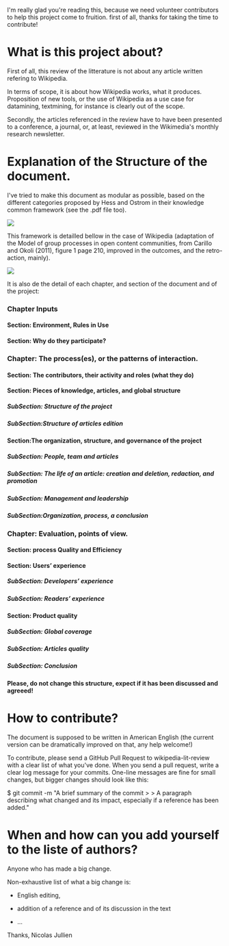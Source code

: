
I'm really glad you're reading this, because we need volunteer contributors to help this project come to fruition.
first of all, thanks for taking the time to contribute!
<h1> What is this project about?</h1>

First of all, this review of the litterature is not about any article written refering to Wikipedia.

In terms of scope, it is about how Wikipedia works, what it produces. Proposition of new tools, or the use of Wikipedia as a use case for datamining, textmining, for instance is clearly out of the scope.

Secondly, the articles referenced in the review have to have been presented to a conference, a journal, or, at least, reviewed in the Wikimedia's monthly research newsletter.

<h1>Explanation of the Structure of the document.</h1>

I've tried to make this document as modular as possible, based on the different categories proposed by Hess and Ostrom in their knowledge common framework (see the .pdf file too).

<img src="../Institutional_Analysis_and_Developement_framework_Hess-Ostrom.png" name="Image1"  border="0"/>


This framework is detailled bellow in the case of Wikipedia (adaptation of the Model of group processes in open content communities, from Carillo and Okoli (2011), figure 1 page 210, improved in the outcomes, and the retro-action, mainly). 


<img src="../New_model_of_group_processes_in_open_content_communities.png" name="Image2" align="bottom" border="0"/>


It is also de the detail of each chapter, and section of the document and of the project:

<h3>Chapter Inputs</h3>
<h4>Section: Environment, Rules in Use</h4>
<h4>Section: Why do they participate?</h4>

<h3>Chapter: The process(es), or the patterns of interaction.</h3>
<h4>Section: The contributors, their activity and roles (what they do)</h4>
<h4>Section: Pieces of knowledge, articles, and global structure</h4>
<h5>SubSection: Structure of the project</h5>
<h5>SubSection:Structure of articles edition</h5>
<h4>Section:The organization, structure, and governance of the project</h4>
<h5>SubSection: People, team and articles</h5>
<h5>SubSection: The life of an article: creation and deletion, redaction, and promotion</h5>
<h5>SubSection: Management and leadership</h5>
<h5>SubSection:Organization, process, a conclusion</h5>
<h3>Chapter: Evaluation, points of view.</h3>
<h4>Section: process Quality and Efficiency</h4>
<h4>Section: Users’ experience</h4>
<h5>SubSection: Developers’ experience</h5>
<h5>SubSection: Readers’ experience</h5>
<h4>Section: Product quality</h4>
<h5>SubSection: Global coverage</h5>
<h5>SubSection: Articles quality</h5>
<h5>SubSection: Conclusion</h5>


<b>Please, do not change this structure, expect if it has been discussed and agreeed!</b>

<h1> How to contribute?</h1>
<p>The document is supposed to be written in
American English (the current version can be dramatically improved on
that, any help welcome!)</p>
<p>To contribute, please send a GitHub Pull
Request to wikipedia-lit-review with a clear list of what you've
done. When you send a pull request, write a clear log message for
your commits. One-line messages are fine for small changes, but
bigger changes should look like this:</p>

$ git commit -m &quot;A brief summary of the commit
&gt; 
&gt; A paragraph describing what changed and its impact, especially if a reference has been added.&quot;
<h1>
When and how can you add yourself to the liste of authors?</h1>
Anyone who has made a big change.

Non-exhaustive list of what a big change is:

- English editing,

- addition of a reference and of its discussion in the text

- ... 


Thanks, Nicolas Jullien

